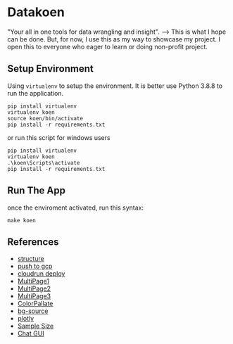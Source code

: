 # Datakoen
"Your all in one tools for data wrangling and insight". --> This is what I hope can be done. But, for now, I use this as my way to showcase my project.
I open this to everyone who eager to learn or doing non-profit project.

## Setup Environment

Using `virtualenv` to setup the environment. 
It is better use Python 3.8.8 to run the application.

```
pip install virtualenv
virtualenv koen
source koen/bin/activate
pip install -r requirements.txt
```

or run this script for windows users

```
pip install virtualenv
virtualenv koen
.\koen\Scripts\activate
pip install -r requirements.txt
```


## Run The App

once the enviroment activated, run this syntax:
```
make koen
```

## References

* [structure](https://levelup.gitconnected.com/8-simple-steps-to-build-your-first-streamlit-app-91fe7b3bef9e)
* [push to gcp](https://cloud.google.com/build/docs/build-push-docker-image)
* [cloudrun deploy](https://medium.com/@faizififita1/how-to-deploy-your-streamlit-web-app-to-google-cloud-run-ba776487c5fe)
* [MultiPage1](https://towardsdatascience.com/3-ways-to-create-a-multi-page-streamlit-app-1825b5b07c0f)
* [MultiPage2](https://www.geeksforgeeks.org/creating-multipage-applications-using-streamlit/)
* [MultiPage3](https://docs.streamlit.io/library/get-started/multipage-apps/create-a-multipage-app)
* [ColorPallate](https://colorhunt.co/palette/4e4e6a1f6cb070a3c4e7e8f5)
* [bg-source](https://www.freepik.com/free-vector/white-abstract-wallpaper_12151163.htm#query=simple%20background&position=45&from_view=keyword&track=ais)
* [plotly](https://towardsdatascience.com/visualizing-polars-dataframes-using-plotly-express-8da4357d2ee0)
* [Sample Size](https://www.ncbi.nlm.nih.gov/pmc/articles/PMC7745163/)
* [Chat GUI](https://docs.streamlit.io/develop/tutorials/llms/build-conversational-apps)
